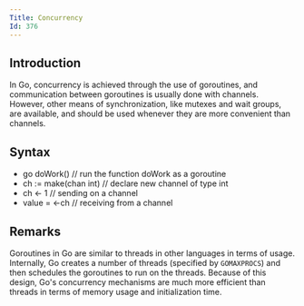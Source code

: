 ```yaml
---
Title: Concurrency
Id: 376
---
```

## Introduction
In Go, concurrency is achieved through the use of goroutines, and communication between goroutines is usually done with channels. However, other means of synchronization, like mutexes and wait groups, are available, and should be used whenever they are more convenient than channels.

## Syntax
 - go doWork() // run the function doWork as a goroutine
 - ch := make(chan int) // declare new channel of type int
 - ch <- 1 // sending on a channel
 - value = <-ch // receiving from a channel

## Remarks
Goroutines in Go are similar to threads in other languages in terms of usage. Internally, Go creates a number of threads (specified by `GOMAXPROCS`) and then schedules the goroutines to run on the threads. Because of this design, Go's concurrency mechanisms are much more efficient than threads in terms of memory usage and initialization time.

